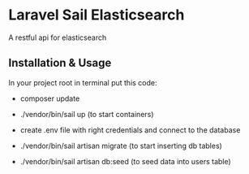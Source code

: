 # Laravel Sail Elasticsearch

A restful api for elasticsearch


## Installation & Usage

In your project root in terminal put this code:

- composer update

- ./vendor/bin/sail up                (to start containers)

- create .env file with right credentials and connect to the database

- ./vendor/bin/sail artisan migrate   (to start inserting db tables)  
- ./vendor/bin/sail artisan db:seed   (to seed data into users table)



